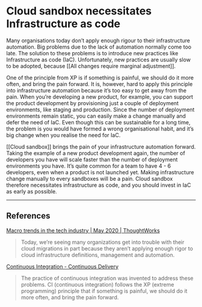 # Cloud sandbox necessitates Infrastructure as code
Many organisations today don’t apply enough rigour to their infrastructure automation. Big problems due to the lack of automation normally come too late. The solution to these problems is to introduce new practices like Infrastructure as code (IaC). Unfortunately, new practices are usually slow to be adopted, because [[All changes require marginal adjustment]].

One of the principle from XP is if something is painful, we should do it more often, and bring the pain forward. It is, however, hard to apply this principle into infrastructure automation because it’s too easy to get away from the pain. When you’re developing a new product, for example, you can support the product development by provisioning just a couple of deployment environments, like staging and production. Since the number of deployment environments remain static, you can easily make a change manually and defer the need of IaC. Even though this can be sustainable for a long time, the problem is you would have formed a wrong organisational habit, and it’s big change when you realise the need for IaC.

[[Cloud sandbox]] brings the pain of your infrastructure automation forward. Taking the example of a new product development again, the number of developers you have will scale faster than the number of deployment environments you have. It’s quite common for a team to have 4 - 6 developers, even when a product is not launched yet. Making infrastructure change manually to every sandboxes will be a pain. Cloud sandbox therefore necessitates infrastructure as code, and you should invest in IaC as early as possible.

- - -
## References
[Macro trends in the tech industry | May 2020 | ThoughtWorks](https://www.thoughtworks.com/insights/blog/macro-trends-tech-industry-may-2020)
> Today, we’re seeing many organizations get into trouble with their cloud migrations in part because they aren’t applying enough rigor to cloud infrastructure definitions, management and automation. 

[Continuous Integration - Continuous Delivery](https://continuousdelivery.com/foundations/continuous-integration/)
> The practice of continuous integration was invented to address these problems. CI (continuous integration) follows the XP (extreme programming) principle that if something is painful, we should do it more often, and bring the pain forward.

<!-- #evergreen #infrastructure #test -->

<!-- {BearID:05347D32-1E36-452B-89E6-7EC97846C762-1211-000031C0A9A55371} -->
